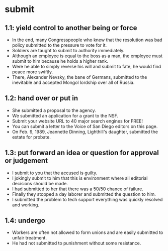 # submit
## 1.1: yield control to another being or force

  *  In the end, many Congresspeople who knew that the resolution was bad policy submitted to the pressure to vote for it.
  *  Soldiers are taught to submit to authority immediately.
  *  Although an employee is equal to the boss as a man, the employee must submit to him because he holds a higher rank.
  *  Were he able to simply reverse his will and submit to fate, he would find peace more swiftly.
  *  There, Alexander Nevsky, the bane of Germans, submitted to the inevitable and accepted Mongol lordship over all of Russia.

## 1.2: hand over or put in

  *  She submitted a proposal to the agency.
  *  We submitted an application for a grant to the NSF.
  *  Submit your website URL to 40 major search engines for FREE!
  *  You can submit a letter to the Voice of San Diego editors on this page.
  *  On Feb. 9, 1989, Jeannette Dinning, Lighthill's daughter, submitted the estate for probate.

## 1.3: put forward an idea or question for approval or judgement

  *  I submit to you that the accused is guilty.
  *  I jokingly submit to him that this is environment where all editorial decisions should be made.
  *  I had submitted to her that there was a 50/50 chance of failure.
  *  Finally they stopped a day laborer and submitted the question to him.
  *  I submitted the problem to tech support everything was quickly resolved and working.

## 1.4: undergo

  *  Workers are often not allowed to form unions and are easily submitted to unfair treatment.
  *  He had not submitted to punishment without some resistance.
